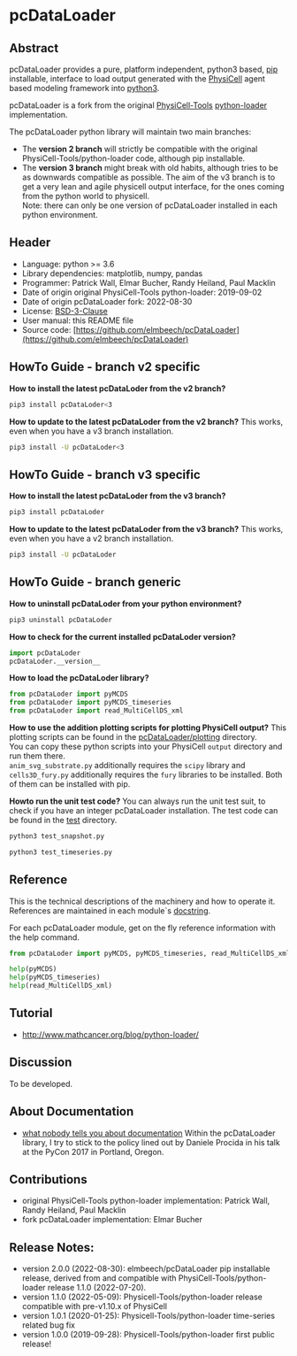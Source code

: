 # pcDataLoader

## Abstract

pcDataLoader provides a pure, platform independent, python3 based, [pip](https://en.wikipedia.org/wiki/Pip_(package_manager)) installable, interface
to load output generated with the [PhysiCell](https://github.com/MathCancer/PhysiCell) agent based modeling framework
into [python3](https://en.wikipedia.org/wiki/Python_(programming_language)).

pcDataLoader is a fork from the original [PhysiCell-Tools](https://github.com/PhysiCell-Tools) [python-loader](https://github.com/PhysiCell-Tools/python-loader) implementation.

The pcDataLoader python library will maintain two main branches:
+ The **version 2 branch** will strictly be compatible with the original PhysiCell-Tools/python-loader code, although pip installable.
+ The **version 3 branch** might break with old habits, although tries to be as downwards compatible as possible.
  The aim of the v3 branch is to get a very lean and agile physicell output interface, for the ones coming from the python world to physicell.\
Note: there can only be one version of pcDataLoader installed in each python environment.


## Header
+ Language: python >= 3.6
+ Library dependencies: matplotlib, numpy, pandas
+ Programmer: Patrick Wall, Elmar Bucher, Randy Heiland, Paul Macklin
+ Date of origin original PhysiCell-Tools python-loader: 2019-09-02
+ Date of origin pcDataLoader fork: 2022-08-30
+ License: [BSD-3-Clause](https://en.wikipedia.org/wiki/BSD_licenses)
+ User manual: this README file
+ Source code: [https://github.com/elmbeech/pcDataLoader](https://github.com/elmbeech/pcDataLoader)


## HowTo Guide - branch v2 specific

**How to install the latest pcDataLoder from the v2 branch?**
```bash
pip3 install pcDataLoder<3
```

**How to update to the latest pcDataLoder from the v2 branch?**
This works, even when you have a v3 branch installation.
```bash
pip3 install -U pcDataLoder<3
```


## HowTo Guide - branch v3 specific

**How to install the latest pcDataLoder from the v3 branch?**
```bash
pip3 install pcDataLoder
```

**How to update to the latest pcDataLoder from the v3 branch?**
This works, even when you have a v2 branch installation.
```bash
pip3 install -U pcDataLoder
```


## HowTo Guide - branch generic

**How to uninstall pcDataLoder from your python environment?**
```bash
pip3 uninstall pcDataLoder
```

**How to check for the current installed pcDataLoder version?**
```python
import pcDataLoder
pcDataLoder.__version__
```

**How to load the pcDataLoder library?**
```python
from pcDataLoder import pyMCDS
from pcDataLoder import pyMCDS_timeseries
from pcDataLoder import read_MultiCellDS_xml
```

**How to use the addition plotting scripts for plotting PhysiCell output?**
This plotting scripts can be found in the [pcDataLoader/plotting](https://github.com/elmbeech/pcDataLoader/tree/master/pcDataLoader/plotting) directory.\
You can copy these python scripts into your PhysiCell `output` directory and run them there.\
`anim_svg_substrate.py` additionally requires the `scipy` library and `cells3D_fury.py` additionally requires the `fury` libraries to be installed.
Both of them can be installed with pip.

**Howto run the unit test code?**
You can always run the unit test suit, to check if you have an integer pcDataLoader installation.
The test code can be found in the [test](https://github.com/elmbeech/pcDataLoader/tree/master/test) directory.
```bash
python3 test_snapshot.py
```
```bash
python3 test_timeseries.py
```


## Reference

This is the technical descriptions of the machinery and how to operate it.
References are maintained in each module`s [docstring](https://en.wikipedia.org/wiki/Docstring).

For each pcDataLoader module, get on the fly reference information with the help command.
```python
from pcDataLoder import pyMCDS, pyMCDS_timeseries, read_MultiCellDS_xml

help(pyMCDS)
help(pyMCDS_timeseries)
help(read_MultiCellDS_xml)
```


## Tutorial
+ http://www.mathcancer.org/blog/python-loader/


## Discussion
To be developed.


## About Documentation
+ [what nobody tells you about documentation](https://www.youtube.com/watch?v=azf6yzuJt54)
Within the pcDataLoader library, I try to stick to the policy lined out by Daniele Procida in his talk at the PyCon 2017 in Portland, Oregon.


## Contributions
+ original PhysiCell-Tools python-loader implementation: Patrick Wall, Randy Heiland, Paul Macklin
+ fork pcDataLoader implementation: Elmar Bucher


## Release Notes:
+ version 2.0.0 (2022-08-30): elmbeech/pcDataLoader pip installable release, derived from and compatible with PhysiCell-Tools/python-loader release 1.1.0 (2022-07-20).
+ version 1.1.0 (2022-05-09): Physicell-Tools/python-loader release compatible with pre-v1.10.x of PhysiCell
+ version 1.0.1 (2020-01-25): Physicell-Tools/python-loader time-series related bug fix
+ version 1.0.0 (2019-09-28): Physicell-Tools/python-loader first public release!
